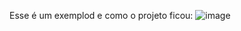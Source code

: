 Esse é um exemplod e como o projeto ficou:
![image](https://github.com/Mocca-lk/pokedex/assets/94244730/0bc6a02f-6b7d-4a71-bc05-f4bb31b327a6)
